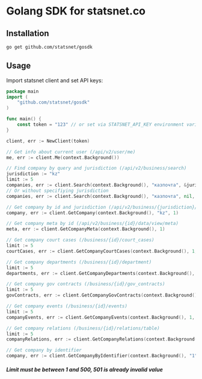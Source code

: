 # Golang SDK for statsnet.co
## Installation

```sh
go get github.com/statsnet/gosdk
```

## Usage
Import statsnet client and set API keys:

```go
package main
import (
    "github.com/statsnet/gosdk"
)

func main() {
	const token = "123" // or set via STATSNET_API_KEY environment variable
}
```

```go
client, err := NewClient(token)
```

```go
// Get info about current user (/api/v2/user/me)
me, err := client.Me(context.Background())
```

```go
// Find company by query and jurisdiction (/api/v2/business/search)
jurisdiction := "kz"
limit := 5
companies, err := client.Search(context.Background(), "казпочта", &jurisdiction, &limit)
// Or without specifiying jurisdiction
companies, err := client.Search(context.Background(), "казпочта", nil, &limit)
```

```go
// Get company by id and jurisdiction (/api/v2/business/{jurisdiction}/{id}/paid
company, err := client.GetCompany(context.Background(), "kz", 1)
```

```go
// Get company meta by id (/api/v2/business/{id}/data/view/meta)
meta, err := client.GetCompanyMeta(context.Background(), 1)
```

```go
// Get company court cases (/business/{id}/court_cases)
limit := 5
courtCases, err := client.GetCompanyCourtCases(context.Background(), 1, &limit)
```

```go
// Get company departments (/business/{id}/department)
limit := 5
departments, err := client.GetCompanyDepartments(context.Background(), 1, &limit)
```

```go
// Get company gov contracts (/business/{id}/gov_contracts)
limit := 5
govContracts, err := client.GetCompanyGovContracts(context.Background(), 1, &limit)
```

```go
// Get company events (/business/{id}/events)
limit := 5
companyEvents, err := client.GetCompanyEvents(context.Background(), 1, &limit)
```

```go
// Get company relations (/business/{id}/relations/table)
limit := 5
companyRelations, err := client.GetCompanyRelations(context.Background(), 1, &limit)
```

```go
// Get company by identifier
company, err := client.GetCompanyByIdentifier(context.Background(), "1")
```

##### Limit must be between 1 and 500, 501 is already invalid value